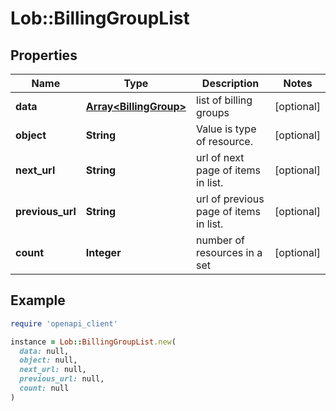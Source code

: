 # Lob::BillingGroupList

## Properties

| Name | Type | Description | Notes |
| ---- | ---- | ----------- | ----- |
| **data** | [**Array&lt;BillingGroup&gt;**](BillingGroup.md) | list of billing groups | [optional] |
| **object** | **String** | Value is type of resource. | [optional] |
| **next_url** | **String** | url of next page of items in list. | [optional] |
| **previous_url** | **String** | url of previous page of items in list. | [optional] |
| **count** | **Integer** | number of resources in a set | [optional] |

## Example

```ruby
require 'openapi_client'

instance = Lob::BillingGroupList.new(
  data: null,
  object: null,
  next_url: null,
  previous_url: null,
  count: null
)
```


